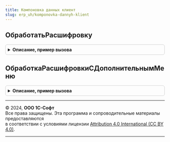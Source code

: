 ```yaml
---
title: Компоновка данных клиент
slug: erp_uh/komponovka-dannyh-klient
---
```



## ОбработатьРасшифровку
<details style="margin: 1em 0; padding: 0.5em; border: 1px solid #ccc; border-radius: 6px;">

<summary style="font-weight: bold; cursor: pointer;">Описание, пример вызова</summary>

```bsl

// Функция обрабатывает расшифровку в отчете, отображаемом на форме. Если расшифровка предполагает открытие значение, то
// дальнейшую обработку в форме делать не нужно, если нужно сформировать отчет-расшифровки, то функция вернет описание расшифровки
// которое нужно передать в соответствующую серверную функцию.
//
// Параметры:
//		Форма - ФормаКлиентскогоПриложения - форма, в которой расположен отчет
//		ИмяРеквизитаФормы - Строка - реквизит формы связанный с отчетом
//		ИдентификаторРасшифровки - ИдентификаторРасшифровкиКомпоновкиДанных - параметр события ОбработкаРасшифровки
//		СтандартнаяОбработка - Булево - параметр события ОбработкаРасшифровки
//		ПараметрыРасшифровки - Структура - содержит дополнительные параметры расшифровки:
//				*МенюОтчетов - Массив - массив, значения которого имеют тип Структура и описывают отчеты, которыми можно расшифровать
//				*МенюДействий - Массив - массив, значения которого имеют тип Структура и описывают действия, которые можно выполнить
//
Процедура ОбработатьРасшифровку(Форма, ИмяРеквизитаФормы, ИдентификаторРасшифровки, СтандартнаяОбработка, ПараметрыРасшифровки = Неопределено) Экспорт
```

Пример вызова
```bsl
КомпоновкаДанныхКлиент.ОбработатьРасшифровку(Форма, ИмяРеквизитаФормы, ИдентификаторРасшифровки, СтандартнаяОбработка, ПараметрыРасшифровки);
```
</details>

## ОбработкаРасшифровкиСДополнительнымМеню
<details style="margin: 1em 0; padding: 0.5em; border: 1px solid #ccc; border-radius: 6px;">

<summary style="font-weight: bold; cursor: pointer;">Описание, пример вызова</summary>

```bsl

// Процедура отрабатывает расшифровку в отчет путем формирования меню действий и отработки выбранного действия.
//
// Параметры:
//		Форма - Форма - форма, в которой расположен отчет
//		ПараметрыРасшифровки - Структура - параметр события ОбработкаРасшифровки
//				МенюОтчетов - Массив - массив, значения которого имеют тип Структура и описывают отчет-приемник
//				МенюДействий - Массив - массив, значения которого имеют тип Структура и описывают тип выполняемого действия
//				Расшифровка - Произвольный - значение расшифровки
//						см. события для "Расширение поля формы для поля табличного документа" в справке.
//		СтандартнаяОбработка - Булево - параметр события ОбработкаРасшифровки.
//
Процедура ОбработкаРасшифровкиСДополнительнымМеню(Форма, ПараметрыРасшифровки, СтандартнаяОбработка) Экспорт
```

Пример вызова
```bsl
КомпоновкаДанныхКлиент.ОбработкаРасшифровкиСДополнительнымМеню(Форма, ПараметрыРасшифровки, СтандартнаяОбработка) 
```
</details>

---

© 2024, **ООО 1С-Софт**  
Все права защищены. Эта программа и сопроводительные материалы предоставляются  
в соответствии с условиями лицензии [Attribution 4.0 International (CC BY 4.0)](https://creativecommons.org/licenses/by/4.0/legalcode).

---

